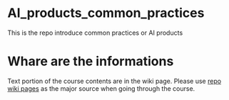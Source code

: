 # AI_products_common_practices
This is the repo introduce common practices or AI products 

# Whare are the informations
Text portion of the course contents are in the wiki page. 
Please use [repo wiki pages](https://github.com/DS-XL/AI_products_common_practices/wiki)
as the major source when going through the course. 

